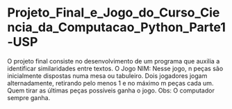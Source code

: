 # Projeto_Final_e_Jogo_do_Curso_Ciencia_da_Computacao_Python_Parte1-USP

O projeto final consiste no desenvolvimento de um programa que auxilia a identificar similaridades entre textos.
O Jogo NIM: Nesse jogo, n peças são inicialmente dispostas numa mesa ou tabuleiro. Dois jogadores jogam alternadamente, retirando pelo menos 1 e no máximo m peças cada um. Quem tirar as últimas peças possíveis ganha o jogo. Obs: O computador sempre ganha.
